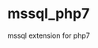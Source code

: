 # mssql_php7
mssql extension for php7

```Copy ext/mssql from php 5.6, then override php_mssql.h and php_mssql.c, compile
